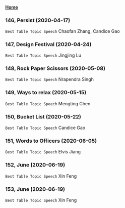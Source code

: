 #### [Home](https://eshtmc.github.io/)    

### 146, Persist (2020-04-17)  
`Best Table Topic Speech` Chaofan Zhang, Candice Gao   

### 147, Design Festival (2020-04-24)  
`Best Table Topic Speech` Jingjing Lu   

### 148, Rock Paper Scissors (2020-05-08)  
`Best Table Topic Speech` Nrapendra Singh   

### 149, Ways to relax (2020-05-15)  
`Best Table Topic Speech` Mengting Chen 

### 150, Bucket List (2020-05-22)  
`Best Table Topic Speech` Candice Gao

### 151, Words to Officers (2020-06-05)  
`Best Table Topic Speech` Elvis Jiang    

### 152, June (2020-06-19)  
`Best Table Topic Speech` Xin Feng

### 153, June (2020-06-19)  
`Best Table Topic Speech` Xin Feng 
